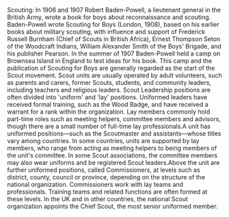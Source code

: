 Scouting: In 1906 and 1907 Robert Baden-Powell, a lieutenant general in the British Army, wrote a book for boys about reconnaissance and scouting. Baden-Powell wrote Scouting for Boys (London, 1908), based on his earlier books about military scouting, with influence and support of Frederick Russell Burnham (Chief of Scouts in British Africa), Ernest Thompson Seton of the Woodcraft Indians, William Alexander Smith of the Boys' Brigade, and his publisher Pearson. In the summer of 1907 Baden-Powell held a camp on Brownsea Island in England to test ideas for his book. This camp and the publication of  Scouting for Boys are generally regarded as the start of the Scout movement. Scout units are usually operated by adult volunteers, such as parents and carers, former Scouts, students, and community leaders, including teachers and religious leaders. Scout Leadership positions are often divided into 'uniform' and 'lay' positions. Uniformed leaders have received formal training, such as the Wood Badge, and have received a warrant for a rank within the organization. Lay members commonly hold part-time roles such as meeting helpers, committee members and advisors, though there are a small number of full-time lay professionals.A unit has uniformed positions—such as the Scoutmaster and assistants—whose titles vary among countries. In some countries, units are supported by lay members, who range from acting as meeting helpers to being members of the unit's committee. In some Scout associations, the committee members may also wear uniforms and be registered Scout leaders.Above the unit are further uniformed positions, called Commissioners, at levels such as district, county, council or province, depending on the structure of the national organization. Commissioners work with lay teams and professionals. Training teams and related functions are often formed at these levels. In the UK and in other countries, the national Scout organization appoints the Chief Scout, the most senior uniformed member.
